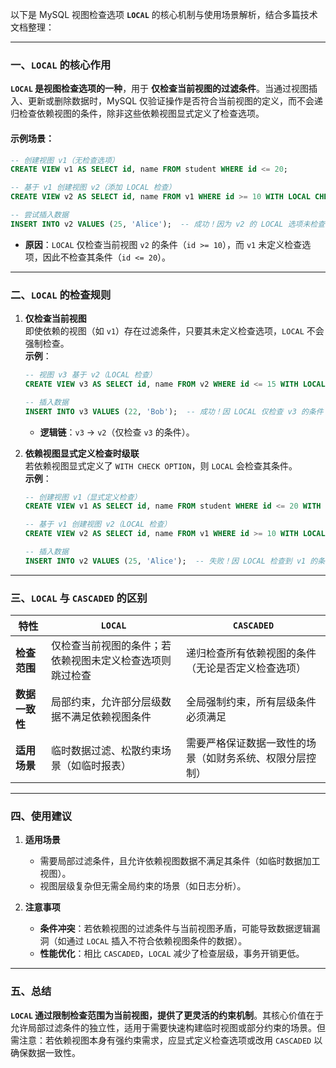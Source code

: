 以下是 MySQL 视图检查选项 **`LOCAL`** 的核心机制与使用场景解析，结合多篇技术文档整理：

---

### 一、`LOCAL` 的核心作用
**`LOCAL` 是视图检查选项的一种**，用于 **仅检查当前视图的过滤条件**。当通过视图插入、更新或删除数据时，MySQL 仅验证操作是否符合当前视图的定义，而不会递归检查依赖视图的条件，除非这些依赖视图显式定义了检查选项。

#### 示例场景：
```sql
-- 创建视图 v1（无检查选项）
CREATE VIEW v1 AS SELECT id, name FROM student WHERE id <= 20;

-- 基于 v1 创建视图 v2（添加 LOCAL 检查）
CREATE VIEW v2 AS SELECT id, name FROM v1 WHERE id >= 10 WITH LOCAL CHECK OPTION;

-- 尝试插入数据
INSERT INTO v2 VALUES (25, 'Alice');  -- 成功！因为 v2 的 LOCAL 选项未检查 v1 的条件
```
- **原因**：`LOCAL` 仅检查当前视图 `v2` 的条件（`id >= 10`），而 `v1` 未定义检查选项，因此不检查其条件（`id <= 20`）。

---

### 二、`LOCAL` 的检查规则
1. **仅检查当前视图**  
   即使依赖的视图（如 `v1`）存在过滤条件，只要其未定义检查选项，`LOCAL` 不会强制检查。  
   **示例**：
   ```sql
   -- 视图 v3 基于 v2（LOCAL 检查）
   CREATE VIEW v3 AS SELECT id, name FROM v2 WHERE id <= 15 WITH LOCAL CHECK OPTION;

   -- 插入数据
   INSERT INTO v3 VALUES (22, 'Bob');  -- 成功！因 LOCAL 仅检查 v3 的条件（id <= 15）
   ```
    - **逻辑链**：`v3` → `v2`（仅检查 `v3` 的条件）。

2. **依赖视图显式定义检查时级联**  
   若依赖视图显式定义了 `WITH CHECK OPTION`，则 `LOCAL` 会检查其条件。  
   **示例**：
   ```sql
   -- 创建视图 v1（显式定义检查）
   CREATE VIEW v1 AS SELECT id, name FROM student WHERE id <= 20 WITH CHECK OPTION;

   -- 基于 v1 创建视图 v2（LOCAL 检查）
   CREATE VIEW v2 AS SELECT id, name FROM v1 WHERE id >= 10 WITH LOCAL CHECK OPTION;

   -- 插入数据
   INSERT INTO v2 VALUES (25, 'Alice');  -- 失败！因 LOCAL 检查到 v1 的条件（id <= 20）
   ```

---

### 三、`LOCAL` 与 `CASCADED` 的区别
| **特性**              | **`LOCAL`**                                                                 | **`CASCADED`**                                                                 |
|-----------------------|-----------------------------------------------------------------------------|--------------------------------------------------------------------------------|
| **检查范围**          | 仅检查当前视图的条件；若依赖视图未定义检查选项则跳过检查                  | 递归检查所有依赖视图的条件（无论是否定义检查选项）                            |
| **数据一致性**        | 局部约束，允许部分层级数据不满足依赖视图条件                              | 全局强制约束，所有层级条件必须满足                                            |
| **适用场景**          | 临时数据过滤、松散约束场景（如临时报表）                                  | 需要严格保证数据一致性的场景（如财务系统、权限分层控制）                      |

---

### 四、使用建议
1. **适用场景**
    - 需要局部过滤条件，且允许依赖视图数据不满足其条件（如临时数据加工视图）。
    - 视图层级复杂但无需全局约束的场景（如日志分析）。

2. **注意事项**
    - **条件冲突**：若依赖视图的过滤条件与当前视图矛盾，可能导致数据逻辑漏洞（如通过 `LOCAL` 插入不符合依赖视图条件的数据）。
    - **性能优化**：相比 `CASCADED`，`LOCAL` 减少了检查层级，事务开销更低。

---

### 五、总结
**`LOCAL` 通过限制检查范围为当前视图，提供了更灵活的约束机制**。其核心价值在于允许局部过滤条件的独立性，适用于需要快速构建临时视图或部分约束的场景。但需注意：若依赖视图本身有强约束需求，应显式定义检查选项或改用 `CASCADED` 以确保数据一致性。